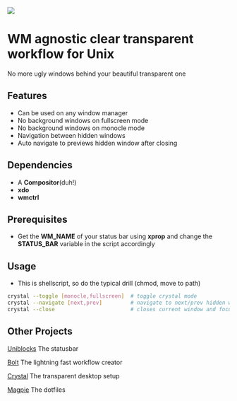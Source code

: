 ![](demo/preview.gif)

# WM agnostic clear transparent workflow for Unix

No more ugly windows behind your beautiful transparent one

## Features

-  Can be used on any window manager
-  No background windows on fullscreen mode
-  No background windows on monocle mode
-  Navigation between hidden windows
-  Auto navigate to previews hidden window after closing

## Dependencies

-  A **Compositor**(duh!)
-  **xdo**
-  **wmctrl**

## Prerequisites

-  Get the **WM_NAME** of your status bar using **xprop** and change the **STATUS_BAR** variable in the script accordingly

## Usage

- This is shellscript, so do the typical drill (chmod, move to path)

```sh
crystal --toggle [monocle,fullscreen]  # toggle crystal mode
crystal --navigate [next,prev]         # navigate to next/prev hidden windows
crystal --close                        # closes current window and focuses on the previous one
```

## Other Projects

[Uniblocks](https://github.com/salman-abedin/uniblocks)
The statusbar

[Bolt](https://github.com/salman-abedin/bolt)
The lightning fast workflow creator

[Crystal](https://github.com/salman-abedin/crystal)
The transparent desktop setup

[Magpie](https://github.com/salman-abedin/magpie)
The dotfiles
